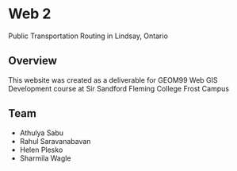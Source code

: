 # Web 2

Public Transportation Routing in Lindsay, Ontario

## Overview

This website was created as a deliverable for GEOM99 Web GIS Development course at Sir Sandford Fleming College Frost Campus

## Team

- Athulya Sabu
- Rahul Saravanabavan
- Helen Plesko
- Sharmila Wagle
